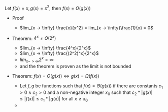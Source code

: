 Let $f(x) = x, g(x) = x^2$, then $f(x) = O(g(x))$
- Proof
	- $lim_{x -> \infty} \frac{x}{x^2} = lim_{x -> \infty}\frac{1}{x} = 0$

- Theorem: $4^x \neq O(2^x)$
	- $lim_{x -> \infty} \frac{4^x}{2^x}$ 
	- $lim_{x -> \infty} \frac{(2^2)^x}{2^x}$
	- $lim_{x -> \infty} 2^x = \infty$
	- and the theorem is proven as the limit is not bounded

- Theorem: $f(x) = O(g(x)) \iff g(x) = \Omega(f(x))$
  - Let $f,g$ be functions such that $f(x) = \Theta(g(x))$ if there are constants $c_1 >0 \land c_2 >0$ and a non-negative integer $x_0$ such that $c_2*|g(x)| \leq | f(x) | \leq c_1* |g(x)|$ for all $x \geq x_0$
  - 